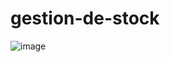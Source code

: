 # gestion-de-stock
![image](https://user-images.githubusercontent.com/82939373/216292077-27e084c0-4ab1-4f43-be00-d9f70fd128ff.png)
